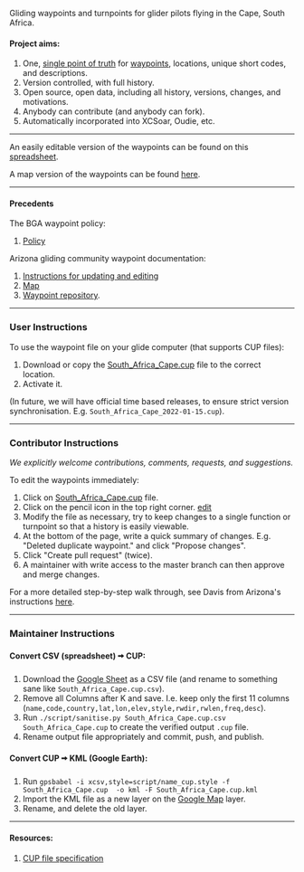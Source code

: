 Gliding waypoints and turnpoints for glider pilots flying in the Cape, South Africa.

#### Project aims:
1. One, [single point of truth](https://en.wikipedia.org/wiki/Single_source_of_truth)
for [waypoints](https://xkcd.com/927/), locations, unique short codes, and descriptions.
2. Version controlled, with full history.
3. Open source, open data, including all history, versions, changes, and motivations.
4. Anybody can contribute (and anybody can fork).
5. Automatically incorporated into XCSoar, Oudie, etc.

---
An easily editable version of the waypoints can be found on this 
[spreadsheet](https://docs.google.com/spreadsheets/d/13YJ6NrfoLhxTgeO8fi1aIT0n_nm4z0_ixXWjndgwzjE/edit#gid=364570956).

A map version of the waypoints can be found
[here](https://www.google.com/maps/d/u/0/edit?mid=1OdQ9Jp9IcUgXAMa7qQpaBRQReOhAuitc&usp=sharing).

---
#### Precedents
The BGA waypoint policy:

1. [Policy](http://www.newportpeace.co.uk/turningpoints.htm)

Arizona gliding community waypoint documentation:

1. [Instructions for updating and editing](https://docs.google.com/presentation/d/1pMjyXVpgSP-2waq6FuD5_nyMrU_6ApVSMYG6YpMSBvM/edit?usp=sharing)
1. [Map](https://www.google.com/maps/d/u/0/edit?mid=1kHawbgbNa_hPMl5rvOVMP27UdMX1PvQ_&ll=32.39213804431958%2C-111.49211784793266&z=11)
1. [Waypoint repository](https://github.com/DavisChappins/AZTurnpoints).

---
### User Instructions

To use the waypoint file on your glide computer (that supports CUP files):

1. Download or copy the 
[South_Africa_Cape.cup](https://raw.githubusercontent.com/csindle/waypointsZA/master/South_Africa_Cape.cup)
file to the correct location.
2. Activate it.

(In future, we will have official time based releases, to ensure strict version synchronisation. 
E.g. `South_Africa_Cape_2022-01-15.cup`).

---
### Contributor Instructions

*We explicitly welcome contributions, comments, requests, and suggestions.*

To edit the waypoints immediately:

1. Click on [South_Africa_Cape.cup](South_Africa_Cape.cup) file. 
2. Click on the pencil icon in the top right corner. [edit](edit/master/South_Africa_Cape.cup)
3. Modify the file as necessary, try to keep changes to a single function or turnpoint so that a history is easily viewable.
4. At the bottom of the page, write a quick summary of changes. E.g. "Deleted duplicate waypoint." and click "Propose changes".
5. Click "Create pull request" (twice). 
6. A maintainer with write access to the master branch can then approve and merge changes.

For a more detailed step-by-step walk through, see Davis from Arizona's instructions
[here](https://docs.google.com/presentation/d/1pMjyXVpgSP-2waq6FuD5_nyMrU_6ApVSMYG6YpMSBvM/edit?usp=sharing
).

---
### Maintainer Instructions

#### Convert CSV (spreadsheet) 🠪 CUP:

1. Download the [Google Sheet](https://docs.google.com/spreadsheets/d/13YJ6NrfoLhxTgeO8fi1aIT0n_nm4z0_ixXWjndgwzjE/edit#gid=364570956)
as a CSV file (and rename to something sane like `South_Africa_Cape.cup.csv`).
2. Remove all Columns after K and save. I.e. keep only the first 11 columns 
(`name,code,country,lat,lon,elev,style,rwdir,rwlen,freq,desc`).
3. Run `./script/sanitise.py South_Africa_Cape.cup.csv South_Africa_Cape.cup` to create the verified output `.cup` file.
4. Rename output file appropriately and commit, push, and publish.

#### Convert CUP 🠪 KML (Google Earth):

1. Run `gpsbabel -i xcsv,style=script/name_cup.style -f South_Africa_Cape.cup  -o kml -F South_Africa_Cape.cup.kml`
2. Import the KML file as a new layer on the [Google Map](https://www.google.com/maps/d/u/0/edit?mid=1OdQ9Jp9IcUgXAMa7qQpaBRQReOhAuitc&usp=sharing)
 layer.
3. Rename, and delete the old layer.

---
#### Resources:

1. [CUP file specification](https://downloads.naviter.com/docs/CUP-file-format-description.pdf)

